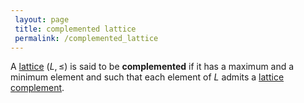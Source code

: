 ```yaml
---
 layout: page
 title: complemented lattice
 permalink: /complemented_lattice
---
```

A [lattice](https://defsmath.github.io/DefsMath/lattice) $(L,\leq)$ is said to be **complemented** if it has a maximum and a minimum element and such that each element of $L$ admits a [lattice complement](https://defsmath.github.io/DefsMath/lattice_complement). 